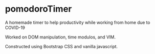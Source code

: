 # pomodoroTimer

A homemade timer to help productivity while working from home due to COVID-19

Worked on DOM manipulation, time modulos, and VIM.

Constructed using Bootstrap CSS and vanilla javascript.
